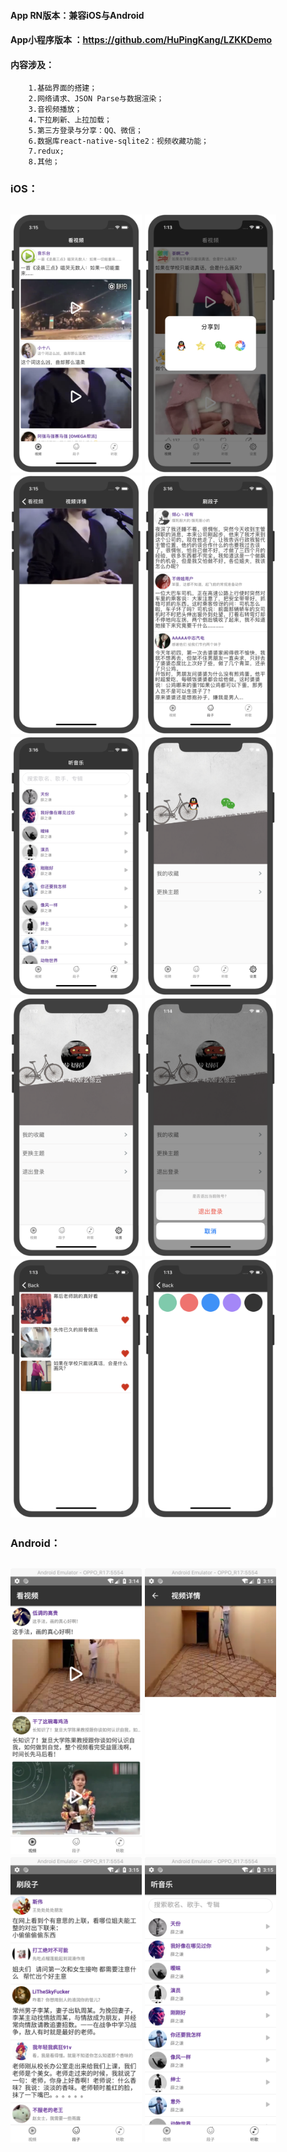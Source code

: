 #### App RN版本：兼容iOS与Android
#### App小程序版本 ：<https://github.com/HuPingKang/LZKKDemo>

#### 内容涉及：
        1.基础界面的搭建；
        2.网络请求、JSON Parse与数据渲染；
        3.音视频播放；
        4.下拉刷新、上拉加载；
        5.第三方登录与分享：QQ、微信；
        6.数据库react-native-sqlite2：视频收藏功能；
        7.redux;
        8.其他；

### iOS：
<h2 align"center">
<img src="/pics/1.png" width="210" height="413"/>
<img src="/pics/2.png" width="210" height="413"/>
<img src="/pics/3.png" width="210" height="413"/>
<img src="/pics/4.png" width="210" height="413"/>

<img src="/pics/5.png" width="210" height="413"/>
<img src="/pics/6.png" width="210" height="413"/>
<img src="/pics/7.png" width="210" height="413"/>
<img src="/pics/8.png" width="210" height="413"/>

<img src="/pics/9.png" width="210" height="413"/>
<img src="/pics/10.png" width="210" height="413"/>

</h2>

### Android：
<h2 align"center">
<img src="/pics/11.png" width="210" height="457"/>
<img src="/pics/12.png" width="210" height="457"/>
<img src="/pics/13.png" width="210" height="457"/>
<img src="/pics/14.png" width="210" height="457"/>

</h2>



